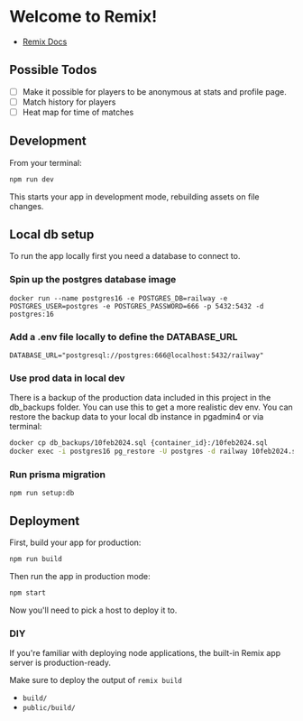 # Welcome to Remix!

- [Remix Docs](https://remix.run/docs)

## Possible Todos

- [ ] Make it possible for players to be anonymous at stats and profile page.
- [ ] Match history for players
- [ ] Heat map for time of matches

## Development

From your terminal:

```sh
npm run dev
```

This starts your app in development mode, rebuilding assets on file changes.

## Local db setup

To run the app locally first you need a database to connect to.

### Spin up the postgres database image

`docker run --name postgres16 -e POSTGRES_DB=railway -e POSTGRES_USER=postgres -e POSTGRES_PASSWORD=666 -p 5432:5432 -d postgres:16`

### Add a .env file locally to define the DATABASE_URL

`DATABASE_URL="postgresql://postgres:666@localhost:5432/railway"`

### Use prod data in local dev

There is a backup of the production data included in this project in the db_backups folder.
You can use this to get a more realistic dev env.
You can restore the backup data to your local db instance in pgadmin4 or via terminal:

```sh
docker cp db_backups/10feb2024.sql {container_id}:/10feb2024.sql
docker exec -i postgres16 pg_restore -U postgres -d railway 10feb2024.sql
```

### Run prisma migration

`npm run setup:db`

## Deployment

First, build your app for production:

```sh
npm run build
```

Then run the app in production mode:

```sh
npm start
```

Now you'll need to pick a host to deploy it to.

### DIY

If you're familiar with deploying node applications, the built-in Remix app server is production-ready.

Make sure to deploy the output of `remix build`

- `build/`
- `public/build/`
